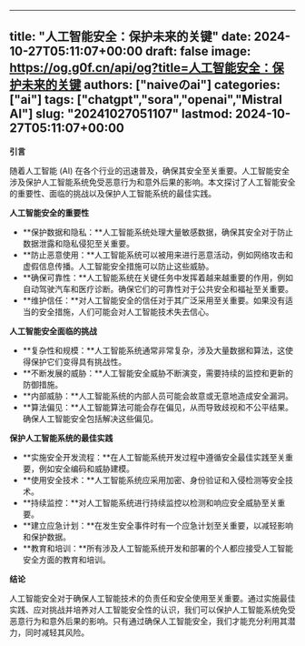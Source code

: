
---
title: "人工智能安全：保护未来的关键"
date: 2024-10-27T05:11:07+00:00
draft: false
image: https://og.g0f.cn/api/og?title=人工智能安全：保护未来的关键
authors: ["naiveのai"]
categories: ["ai"]
tags: ["chatgpt","sora","openai","Mistral AI"]
slug: "20241027051107"
lastmod: 2024-10-27T05:11:07+00:00
---
**引言**

随着人工智能 (AI) 在各个行业的迅速普及，确保其安全至关重要。人工智能安全涉及保护人工智能系统免受恶意行为和意外后果的影响。本文探讨了人工智能安全的重要性、面临的挑战以及保护人工智能系统的最佳实践。

**人工智能安全的重要性**

* **保护数据和隐私：**人工智能系统处理大量敏感数据，确保其安全对于防止数据泄露和隐私侵犯至关重要。
* **防止恶意使用：**人工智能系统可以被用来进行恶意活动，例如网络攻击和虚假信息传播。人工智能安全措施可以防止这些威胁。
* **确保可靠性：**人工智能系统在关键任务中发挥着越来越重要的作用，例如自动驾驶汽车和医疗诊断。确保它们的可靠性对于公共安全和福祉至关重要。
* **维护信任：**对人工智能安全的信任对于其广泛采用至关重要。如果没有适当的安全措施，人们可能会对人工智能技术失去信心。

**人工智能安全面临的挑战**

* **复杂性和规模：**人工智能系统通常非常复杂，涉及大量数据和算法，这使得保护它们变得具有挑战性。
* **不断发展的威胁：**人工智能安全威胁不断演变，需要持续的监控和更新的防御措施。
* **内部威胁：**人工智能系统的内部人员可能会故意或无意地造成安全漏洞。
* **算法偏见：**人工智能算法可能会存在偏见，从而导致歧视和不公平结果。确保人工智能安全包括解决这些偏见。

**保护人工智能系统的最佳实践**

* **实施安全开发流程：**在人工智能系统开发过程中遵循安全最佳实践至关重要，例如安全编码和威胁建模。
* **使用安全技术：**人工智能系统应采用加密、身份验证和入侵检测等安全技术。
* **持续监控：**对人工智能系统进行持续监控以检测和响应安全威胁至关重要。
* **建立应急计划：**在发生安全事件时有一个应急计划至关重要，以减轻影响和保护数据。
* **教育和培训：**所有涉及人工智能系统开发和部署的个人都应接受人工智能安全方面的教育和培训。

**结论**

人工智能安全对于确保人工智能技术的负责任和安全使用至关重要。通过实施最佳实践、应对挑战并培养对人工智能安全性的认识，我们可以保护人工智能系统免受恶意行为和意外后果的影响。只有通过确保人工智能安全，我们才能充分利用其潜力，同时减轻其风险。